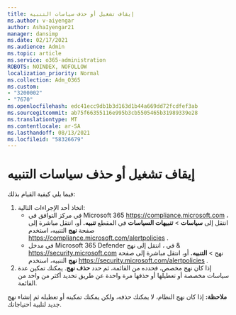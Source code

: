 ```yaml
---
title: إيقاف تشغيل أو حذف سياسات التنبيه
ms.author: v-aiyengar
author: AshaIyengar21
manager: dansimp
ms.date: 02/17/2021
ms.audience: Admin
ms.topic: article
ms.service: o365-administration
ROBOTS: NOINDEX, NOFOLLOW
localization_priority: Normal
ms.collection: Adm_O365
ms.custom:
- "3200002"
- "7670"
ms.openlocfilehash: edc41ecc9db1b3d163d1b44a669dd72fcdfef3ab
ms.sourcegitcommit: ab75f66355116e995b3cb5505465b31989339e28
ms.translationtype: MT
ms.contentlocale: ar-SA
ms.lasthandoff: 08/13/2021
ms.locfileid: "58326679"
---
```

# <a name="turn-off-or-delete-alert-policies"></a>إيقاف تشغيل أو حذف سياسات التنبيه

فيما يلي كيفية القيام بذلك:

1. اتخاذ أحد الإجراءات التالية:
   - في مركز التوافق في Microsoft 365 <https://compliance.microsoft.com> ، انتقل إلى **سياسات** \> **تنبيهات السياسات** في المقطع **تنبيه.** أو، انتقل مباشرة إلى صفحة **نهج** التنبيه، استخدم <https://compliance.microsoft.com/alertpolicies> .
   - في مدخل Microsoft 365 Defender في ، انتقل إلى نهج & <https://security.microsoft.com> نهج  \> **التنبيه.** أو، انتقل مباشرة إلى صفحة **نهج** التنبيه، استخدم <https://security.microsoft.com/alertpolicies> .
2. إذا كان نهج مخصص، فحدده من القائمة، ثم حدد **حذف نهج**. يمكنك تمكين عدة سياسات مخصصة أو تعطيلها أو حذفها مرة واحدة عن طريق تحديد أكثر من واحد من القائمة.

**ملاحظة:** إذا كان نهج النظام، لا يمكنك حذفه، ولكن يمكنك تمكينه أو تعطيله ثم إنشاء نهج جديد لتلبية احتياجاتك.
